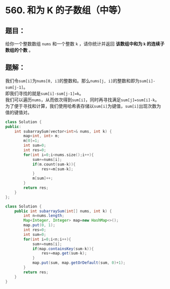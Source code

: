 # 560. 和为 K 的子数组（中等）
## 题目：
给你一个整数数组 `nums` 和一个整数 `k` ，请你统计并返回 **该数组中和为 `k` 的连续子数组的个数** 。
## 题解：
我们令`sum[i]`为`nums[0, i]`的整数和。那么`nums[j, i]`的整数和即为`sum[i]-sum[j-1]`。\
即我们寻找的就是`sum[i]-sum[j-1]=k`。\
我们可以遍历`nums`，从而依次得到`sum[i]`，同时再寻找满足`sum[j]=sum[i]-k`。\
为了便于寻找和计算，我们使用哈希表存储以`sum[i]`为键值，`sum[i]`出现次数为值的键值对。
```c++
class Solution {
public:
    int subarraySum(vector<int>& nums, int k) {
        map<int, int> m;
        m[0]=1;
        int sum=0;
        int res=0;
        for(int i=0;i<nums.size();i++){
            sum+=nums[i];
            if(m.count(sum-k)){
                res+=m[sum-k];
            }
            m[sum]++;
        }
        return res;
    }
};
```
```java
class Solution {
    public int subarraySum(int[] nums, int k) {
        int n=nums.length;
        Map<Integer, Integer> map=new HashMap<>();
        map.put(0, 1);
        int res=0;
        int sum=0;
        for(int i=0;i<n;i++){
            sum+=nums[i];
            if(map.containsKey(sum-k)){
                res+=map.get(sum-k);
            }
            map.put(sum, map.getOrDefault(sum, 0)+1);
        }
        return res;
    }
}
```